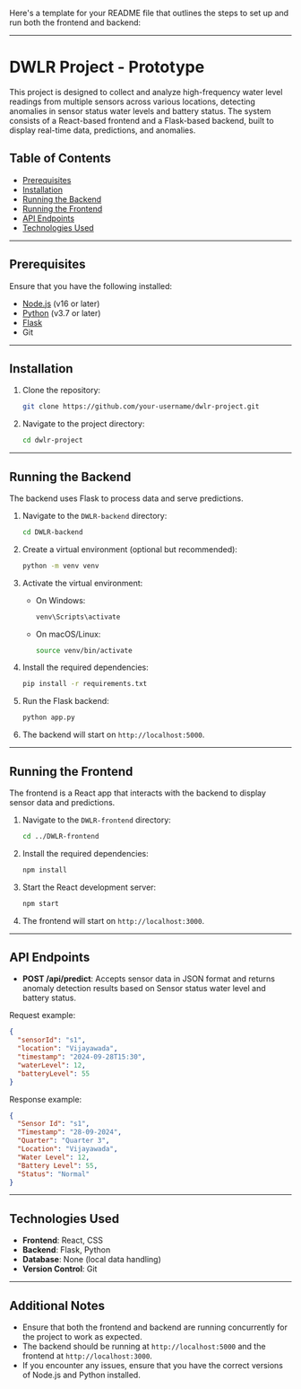 Here's a template for your README file that outlines the steps to set up and run both the frontend and backend:

---

# DWLR Project - Prototype

This project is designed to collect and analyze high-frequency water level readings from multiple sensors across various locations, detecting anomalies in sensor status water levels and battery status. The system consists of a React-based frontend and a Flask-based backend, built to display real-time data, predictions, and anomalies.

## Table of Contents

- [Prerequisites](#prerequisites)
- [Installation](#installation)
- [Running the Backend](#running-the-backend)
- [Running the Frontend](#running-the-frontend)
- [API Endpoints](#api-endpoints)
- [Technologies Used](#technologies-used)

---

## Prerequisites

Ensure that you have the following installed:

- [Node.js](https://nodejs.org/) (v16 or later)
- [Python](https://www.python.org/) (v3.7 or later)
- [Flask](https://flask.palletsprojects.com/)
- Git

---

## Installation

1. Clone the repository:

   ```bash
   git clone https://github.com/your-username/dwlr-project.git
   ```

2. Navigate to the project directory:

   ```bash
   cd dwlr-project
   ```

---

## Running the Backend

The backend uses Flask to process data and serve predictions.

1. Navigate to the `DWLR-backend` directory:

   ```bash
   cd DWLR-backend
   ```

2. Create a virtual environment (optional but recommended):

   ```bash
   python -m venv venv
   ```

3. Activate the virtual environment:

   - On Windows:

     ```bash
     venv\Scripts\activate
     ```

   - On macOS/Linux:

     ```bash
     source venv/bin/activate
     ```

4. Install the required dependencies:

   ```bash
   pip install -r requirements.txt
   ```

5. Run the Flask backend:

   ```bash
   python app.py
   ```

6. The backend will start on `http://localhost:5000`.

---

## Running the Frontend

The frontend is a React app that interacts with the backend to display sensor data and predictions.

1. Navigate to the `DWLR-frontend` directory:

   ```bash
   cd ../DWLR-frontend
   ```

2. Install the required dependencies:

   ```bash
   npm install
   ```

3. Start the React development server:

   ```bash
   npm start
   ```

4. The frontend will start on `http://localhost:3000`.

---

## API Endpoints

- **POST /api/predict**: Accepts sensor data in JSON format and returns anomaly detection results based on Sensor status water level and battery status.

Request example:

```json
{
  "sensorId": "s1",
  "location": "Vijayawada",
  "timestamp": "2024-09-28T15:30",
  "waterLevel": 12,
  "batteryLevel": 55
}
```

Response example:

```json
{
  "Sensor Id": "s1",
  "Timestamp": "28-09-2024",
  "Quarter": "Quarter 3",
  "Location": "Vijayawada",
  "Water Level": 12,
  "Battery Level": 55,
  "Status": "Normal"
}
```

---

## Technologies Used

- **Frontend**: React, CSS
- **Backend**: Flask, Python
- **Database**: None (local data handling)
- **Version Control**: Git

---

## Additional Notes

- Ensure that both the frontend and backend are running concurrently for the project to work as expected.
- The backend should be running at `http://localhost:5000` and the frontend at `http://localhost:3000`.
- If you encounter any issues, ensure that you have the correct versions of Node.js and Python installed.
